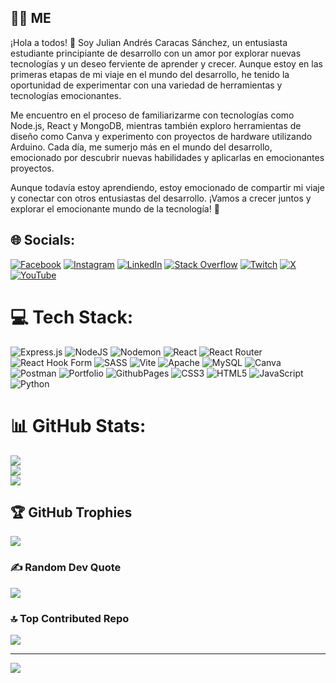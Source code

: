 
## 👨‍💻 ME

¡Hola a todos! 👋 Soy Julian Andrés Caracas Sánchez, un entusiasta estudiante principiante de desarrollo con un amor por explorar nuevas tecnologías y un deseo ferviente de aprender y crecer. Aunque estoy en las primeras etapas de mi viaje en el mundo del desarrollo, he tenido la oportunidad de experimentar con una variedad de herramientas y tecnologías emocionantes.

Me encuentro en el proceso de familiarizarme con tecnologías como Node.js, React y MongoDB, mientras también exploro herramientas de diseño como Canva y experimento con proyectos de hardware utilizando Arduino. Cada día, me sumerjo más en el mundo del desarrollo, emocionado por descubrir nuevas habilidades y aplicarlas en emocionantes proyectos.

Aunque todavía estoy aprendiendo, estoy emocionado de compartir mi viaje y conectar con otros entusiastas del desarrollo. ¡Vamos a crecer juntos y explorar el emocionante mundo de la tecnología! 🚀



## 🌐 Socials:
[![Facebook](https://img.shields.io/badge/Facebook-%231877F2.svg?logo=Facebook&logoColor=white)](https://facebook.com/https://www.facebook.com/?ref=homescreenpwa) [![Instagram](https://img.shields.io/badge/Instagram-%23E4405F.svg?logo=Instagram&logoColor=white)](https://instagram.com/https://www.instagram.com/?utm_source=pwa_homescreen&__pwa=1) [![LinkedIn](https://img.shields.io/badge/LinkedIn-%230077B5.svg?logo=linkedin&logoColor=white)](https://linkedin.com/in/https://www.linkedin.com/in/julian-andres-caracas-sanchez-23886b237/) [![Stack Overflow](https://img.shields.io/badge/-Stackoverflow-FE7A16?logo=stack-overflow&logoColor=white)](https://stackoverflow.com/users/https://stackoverflow.com/users/20442355/julian-andres-caracas-sanchez) [![Twitch](https://img.shields.io/badge/Twitch-%239146FF.svg?logo=Twitch&logoColor=white)](https://twitch.tv/pixel_picazzo23) [![X](https://img.shields.io/badge/X-black.svg?logo=X&logoColor=white)](https://x.com/https://twitter.com/?utm_source=homescreen&utm_medium=shortcut) [![YouTube](https://img.shields.io/badge/YouTube-%23FF0000.svg?logo=YouTube&logoColor=white)](https://youtube.com/@https://www.youtube.com/channel/UCJjCogONt-_OptJAuARWLfg) 

# 💻 Tech Stack:
 ![Express.js](https://img.shields.io/badge/express.js-%23404d59.svg?style=for-the-badge&logo=express&logoColor=%2361DAFB) ![NodeJS](https://img.shields.io/badge/node.js-6DA55F?style=for-the-badge&logo=node.js&logoColor=white) ![Nodemon](https://img.shields.io/badge/NODEMON-%23323330.svg?style=for-the-badge&logo=nodemon&logoColor=%BBDEAD) ![React](https://img.shields.io/badge/react-%2320232a.svg?style=for-the-badge&logo=react&logoColor=%2361DAFB)  ![React Router](https://img.shields.io/badge/React_Router-CA4245?style=for-the-badge&logo=react-router&logoColor=white) ![React Hook Form](https://img.shields.io/badge/React%20Hook%20Form-%23EC5990.svg?style=for-the-badge&logo=reacthookform&logoColor=white)  ![SASS](https://img.shields.io/badge/SASS-hotpink.svg?style=for-the-badge&logo=SASS&logoColor=white) ![Vite](https://img.shields.io/badge/vite-%23646CFF.svg?style=for-the-badge&logo=vite&logoColor=white) ![Apache](https://img.shields.io/badge/apache-%23D42029.svg?style=for-the-badge&logo=apache&logoColor=white) ![MySQL](https://img.shields.io/badge/mysql-%2300000f.svg?style=for-the-badge&logo=mysql&logoColor=white)  ![Canva](https://img.shields.io/badge/Canva-%2300C4CC.svg?style=for-the-badge&logo=Canva&logoColor=white)  ![Postman](https://img.shields.io/badge/Postman-FF6C37?style=for-the-badge&logo=postman&logoColor=white) ![Portfolio](https://img.shields.io/badge/Portfolio-%23000000.svg?style=for-the-badge&logo=firefox&logoColor=#FF7139)   ![GithubPages](https://img.shields.io/badge/github%20pages-121013?style=for-the-badge&logo=github&logoColor=white) ![CSS3](https://img.shields.io/badge/css3-%231572B6.svg?style=for-the-badge&logo=css3&logoColor=white) ![HTML5](https://img.shields.io/badge/html5-%23E34F26.svg?style=for-the-badge&logo=html5&logoColor=white) ![JavaScript](https://img.shields.io/badge/javascript-%23323330.svg?style=for-the-badge&logo=javascript&logoColor=%23F7DF1E) ![Python](https://img.shields.io/badge/python-3670A0?style=for-the-badge&logo=python&logoColor=ffdd54)  
# 📊 GitHub Stats:
![](https://github-readme-stats.vercel.app/api?username=julianandrescaracas0623&theme=highcontrast&hide_border=false&include_all_commits=false&count_private=false)<br/>
![](https://github-readme-streak-stats.herokuapp.com/?user=julianandrescaracas0623&theme=highcontrast&hide_border=false)<br/>
![](https://github-readme-stats.vercel.app/api/top-langs/?username=julianandrescaracas0623&theme=highcontrast&hide_border=false&include_all_commits=false&count_private=false&layout=compact)

## 🏆 GitHub Trophies
![](https://github-profile-trophy.vercel.app/?username=julianandrescaracas0623&theme=onestar&no-frame=false&no-bg=false&margin-w=4)

### ✍️ Random Dev Quote
![](https://quotes-github-readme.vercel.app/api?type=horizontal&theme=tokyonight)

### 🔝 Top Contributed Repo
![](https://github-contributor-stats.vercel.app/api?username=julianandrescaracas0623&limit=5&theme=onestar&combine_all_yearly_contributions=true)

---
[![](https://visitcount.itsvg.in/api?id=julianandrescaracas0623&icon=6&color=1)](https://visitcount.itsvg.in)

<!-- Proudly created with GPRM ( https://gprm.itsvg.in ) -->
